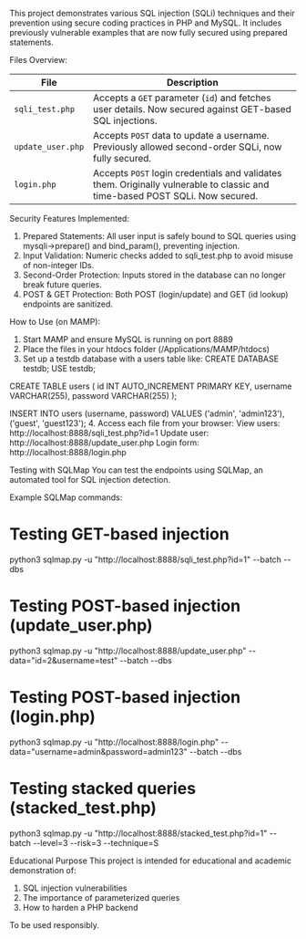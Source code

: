 This project demonstrates various SQL injection (SQLi) techniques and their prevention using secure coding practices in PHP and MySQL.
It includes previously vulnerable examples that are now fully secured using prepared statements.

Files Overview:

| File              | Description                                                                                                                  |
| ----------------- | ---------------------------------------------------------------------------------------------------------------------------- |
| `sqli_test.php`   | Accepts a `GET` parameter (`id`) and fetches user details. Now secured against GET-based SQL injections.                     |
| `update_user.php` | Accepts `POST` data to update a username. Previously allowed second-order SQLi, now fully secured.                           |
| `login.php`       | Accepts `POST` login credentials and validates them. Originally vulnerable to classic and time-based POST SQLi. Now secured. |


Security Features Implemented: 
1. Prepared Statements: All user input is safely bound to SQL queries using mysqli->prepare() and bind_param(), preventing injection.
2. Input Validation: Numeric checks added to sqli_test.php to avoid misuse of non-integer IDs.
3. Second-Order Protection: Inputs stored in the database can no longer break future queries.
4. POST & GET Protection: Both POST (login/update) and GET (id lookup) endpoints are sanitized.

How to Use (on MAMP):
1. Start MAMP and ensure MySQL is running on port 8889
2. Place the files in your htdocs folder (/Applications/MAMP/htdocs)
3. Set up a testdb database with a users table like:
CREATE DATABASE testdb;
USE testdb;

CREATE TABLE users (
  id INT AUTO_INCREMENT PRIMARY KEY,
  username VARCHAR(255),
  password VARCHAR(255)
);

INSERT INTO users (username, password) VALUES ('admin', 'admin123'), ('guest', 'guest123');
4. Access each file from your browser:
View users: http://localhost:8888/sqli_test.php?id=1
Update user: http://localhost:8888/update_user.php
Login form: http://localhost:8888/login.php

Testing with SQLMap
You can test the endpoints using SQLMap, an automated tool for SQL injection detection.

Example SQLMap commands:
# Testing GET-based injection
python3 sqlmap.py -u "http://localhost:8888/sqli_test.php?id=1" --batch --dbs

# Testing POST-based injection (update_user.php)
python3 sqlmap.py -u "http://localhost:8888/update_user.php" --data="id=2&username=test" --batch --dbs

# Testing POST-based injection (login.php)
python3 sqlmap.py -u "http://localhost:8888/login.php" --data="username=admin&password=admin123" --batch --dbs

# Testing stacked queries (stacked_test.php)
python3 sqlmap.py -u "http://localhost:8888/stacked_test.php?id=1" --batch --level=3 --risk=3 --technique=S


Educational Purpose
This project is intended for educational and academic demonstration of:
1. SQL injection vulnerabilities
2. The importance of parameterized queries
3. How to harden a PHP backend

To be used responsibly.

